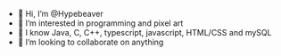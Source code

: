- 👋 Hi, I’m @Hypebeaver
- 👀 I’m interested in programming and pixel art
- 🌱 I know Java, C, C++, typescript, javascript, HTML/CSS and mySQL
- 💞️ I’m looking to collaborate on anything

<!---
Hypebeaver/Hypebeaver is a ✨ special ✨ repository because its `README.md` (this file) appears on your GitHub profile.
You can click the Preview link to take a look at your changes.
--->
